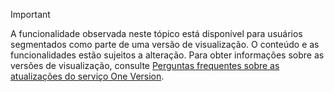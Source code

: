 > [!IMPORTANT]
> A funcionalidade observada neste tópico está disponível para usuários segmentados como parte de uma versão de visualização. O conteúdo e as funcionalidades estão sujeitos a alteração. Para obter informações sobre as versões de visualização, consulte [Perguntas frequentes sobre as atualizações do serviço One Version](https://docs.microsoft.com/en-us/dynamics365/unified-operations/fin-and-ops/get-started/one-version).
